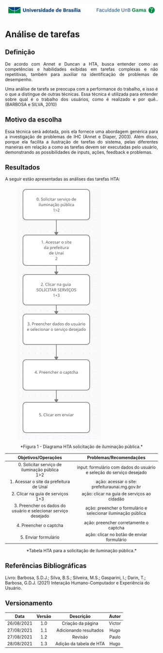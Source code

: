 ![UnB](../../img/unb.jpg)

# Análise de tarefas

## Definição

<p align = "justify">De acordo com Annet e Duncan a HTA, busca entender como as
competências e habilidades exibidas em tarefas complexas e não repetitivas, também para
auxiliar na identificação de problemas de desempenho. </p>

<p align = "justify">Uma análise de tarefa se preocupa com a performance do
trabalho, e isso é o que a distingue de outras técnicas. Essa técnica é utilizada para entender sobre qual é o trabalho dos usuários, como
é realizado e por quê..(BARBOSA e SILVA, 2010) 
</p>

## Motivo da escolha
<p align = "justify">Essa técnica será adotada, pois ela fornece uma abordagem genérica para a investigação de problemas de IHC (Annet e Diaper, 2003). Além disso, porque ela facilita a ilustração de tarefas do sistema, pelas diferentes maneiras em relação a como as tarefas devem ser executadas pelo usuário, demonstrando as possibilidades de inputs, ações, feedback e problemas.</p>




## Resultados
<p align = "justify">A seguir estão apresentadas as análises das tarefas HTA:</p>
<figure>
<img align=center style="width: 700px heigth: 50px " src="../../../img/hta_hugo.png">
<br>
</figure>
<center>*Figura 1 - Diagrama HTA solicitação de iluminação pública.*</center>

| Objetivos/Operações |Problemas/Recomendações|
|:---------:|:----------:|
|0. Solicitar serviço de iluminação pública </br> 1>2 |input: formulário com dados do usuário e seleção do serviço desejado|
|1. Acessar o site da prefeitura de Unaí| ação: acessar o site: prefeituraunai.mg.gov.br|
|2. Clicar na guia de serviços </br> 1+3|ação: clicar na guia de serviços ao cidadão|
|3. Preencher os dados do usuário e selecionar serviço desejado|ação: preencher o formulário e selecionar iluminação pública|
|4. Preencher o captcha|ação: preencher corretamente o captcha|
|5. Enviar formulário|ação: clicar no botão de enviar formulário|

 <center>*Tabela HTA para a solicitação de iluminação pública.*</center>
        


## Referências Bibliográficas

Livro: Barbosa, S.D.J.; Silva, B.S.; Silveira, M.S.; Gasparini, I.; Darin, T.; Barbosa, G.D.J.
(2021) Interação Humano-Computador e Experiência do Usuário.

## Versionamento

| Data |Versão|         Descrição          |       Autor      |
|:----:|:----:|:--------------------------:|:----------------:|
| 26/08/2021 |  1.0 | Criação da página     | Victor |
| 27/08/2021 |  1.1 | Adicionando resultados     | Hugo|
| 27/08/2021 |  1.2 | Revisão     | Paulo|
| 28/08/2021 |  1.3 | Adição da tabela de HTA| Hugo|
